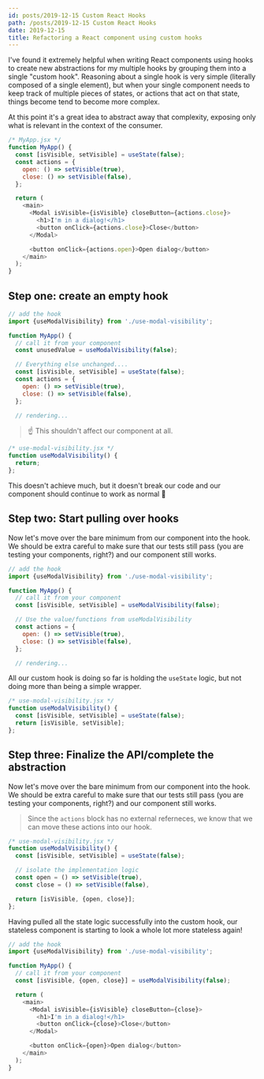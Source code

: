 ```yaml
---
id: posts/2019-12-15 Custom React Hooks
path: /posts/2019-12-15 Custom React Hooks
date: 2019-12-15
title: Refactoring a React component using custom hooks
---
```



I've found it extremely helpful when writing React components using hooks to create new abstractions for my multiple hooks by grouping them into a single "custom hook". Reasoning about a single hook is very simple (literally composed of a single element), but when your single component needs to keep track of multiple pieces of states, or actions that act on that state, things become tend to become more complex.

At this point it's a great idea to abstract away that complexity, exposing only what is relevant in the context of the consumer.


```js
/* MyApp.jsx */
function MyApp() {
  const [isVisible, setVisible] = useState(false);
  const actions = {
    open: () => setVisible(true),
    close: () => setVisible(false),
  };

  return (
    <main>
      <Modal isVisible={isVisible} closeButton={actions.close}>
        <h1>I'm in a dialog!</h1>
        <button onClick={actions.close}>Close</button>
      </Modal>

      <button onClick={actions.open}>Open dialog</button>
    </main>
  );
}
```


## Step one: create an empty hook

```js
// add the hook
import {useModalVisibility} from './use-modal-visibility';

function MyApp() {
  // call it from your component
  const unusedValue = useModalVisibility(false);

  // Everything else unchanged....
  const [isVisible, setVisible] = useState(false);
  const actions = {
    open: () => setVisible(true),
    close: () => setVisible(false),
  };

  // rendering...
```

> ☝️  This shouldn't affect our component at all.

```js
/* use-modal-visibility.jsx */
function useModalVisibility() {
  return;
};
```

This doesn't achieve much, but it doesn't break our code and our component should continue to work as normal 🤞


## Step two: Start pulling over hooks

Now let's move over the bare minimum from our component into the hook. We should be extra careful to make sure that our tests still pass (you are testing your components, right?) and our component still works.


```js
// add the hook
import {useModalVisibility} from './use-modal-visibility';

function MyApp() {
  // call it from your component
  const [isVisible, setVisible] = useModalVisibility(false);

  // Use the value/functions from useModalVisibility
  const actions = {
    open: () => setVisible(true),
    close: () => setVisible(false),
  };

  // rendering...
```

All our custom hook is doing so far is holding the `useState` logic, but not doing more than being a simple wrapper.

```js
/* use-modal-visibility.jsx */
function useModalVisibility() {
  const [isVisible, setVisible] = useState(false);
  return [isVisible, setVisible];
};
```

## Step three: Finalize the API/complete the abstraction

Now let's move over the bare minimum from our component into the hook. We should be extra careful to make sure that our tests still pass (you are testing your components, right?) and our component still works.

> Since the `actions` block has no external referneces, we know that we can move these actions into our hook.

```js
/* use-modal-visibility.jsx */
function useModalVisibility() {
  const [isVisible, setVisible] = useState(false);

  // isolate the implementation logic
  const open = () => setVisible(true),
  const close = () => setVisible(false),

  return [isVisible, {open, close}];
};
```

Having pulled all the state logic successfully into the custom hook, our stateless component is starting to look a whole lot more stateless again!

```js
// add the hook
import {useModalVisibility} from './use-modal-visibility';

function MyApp() {
  // call it from your component
  const [isVisible, {open, close}] = useModalVisibility(false);

  return (
    <main>
      <Modal isVisible={isVisible} closeButton={close}>
        <h1>I'm in a dialog!</h1>
        <button onClick={close}>Close</button>
      </Modal>

      <button onClick={open}>Open dialog</button>
    </main>
  );
}
```


